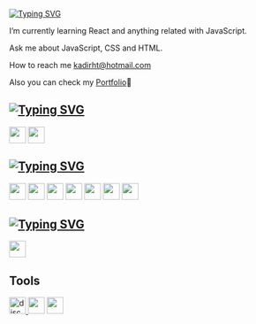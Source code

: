 [![Typing SVG](https://readme-typing-svg.demolab.com?font=Exo+2&weight=700&size=28&pause=1000&color=F7941D&background=2F3E5A00&random=false&width=450&height=40&lines=+Hey!+I'am+Kadir!+%F0%9F%9A%80;I'am+a+Front-End+Developer%F0%9F%8C%8C;Always+learning+new+things+%F0%9F%8E%93)](https://git.io/typing-svg)
<p> I’m currently learning React and anything related with JavaScript.</p>
<p> Ask me about JavaScript, CSS and HTML.</p>
<p> How to reach me <a href="kadirht@hotmail.com">kadirht@hotmail.com</a></p>
<p> Also you can check my <a href="https://kadirk-portfolio.netlify.app/">Portfolio</a>🌌</p>

<!--## Connect with me-->
## [![Typing SVG](https://readme-typing-svg.demolab.com?font=Mina&weight=700&size=28&pause=5000&color=fcbf49&vCenter=true&random=false&width=435&height=40&lines=Connect+w%C4%B1th+me+%F0%9F%93%A8)](https://git.io/typing-svg)
<p align="left">
<a href="https://www.linkedin.com/in/kadir-karabacak-/" target="blank" rel=”noopener”><img align="center" src="https://upload.wikimedia.org/wikipedia/commons/thumb/c/ca/LinkedIn_logo_initials.png/640px-LinkedIn_logo_initials.png" alt="" height="30" width="30" /></a>
<a href="https://www.instagram.com/kadir_krbck_/" target="blank" rel=”noopener”><img align="center" src="https://upload.wikimedia.org/wikipedia/commons/thumb/e/e7/Instagram_logo_2016.svg/1200px-Instagram_logo_2016.svg.png" alt="" height="30" width="30" /></a>
</p>

## [![Typing SVG](https://readme-typing-svg.demolab.com?font=Mina&weight=700&size=28&pause=5000&color=d62828&vCenter=true&random=false&width=435&height=40&lines=Technologies+i+know+%F0%9F%92%AA)](https://git.io/typing-svg)
<p align="left"> 
<!-- <img src="https://cdn.jsdelivr.net/gh/devicons/devicon/icons/react/react-original.svg" width="30" height="30"/>         -->
<img src="https://cdn.jsdelivr.net/gh/devicons/devicon/icons/javascript/javascript-original.svg" width="30" height="30"/>         
<img src="https://cdn.jsdelivr.net/gh/devicons/devicon/icons/git/git-original.svg" width="30" height="30" />         
<img src="https://cdn.jsdelivr.net/gh/devicons/devicon/icons/bootstrap/bootstrap-original.svg" width="30" height="30"  />          
<img src="https://cdn.jsdelivr.net/gh/devicons/devicon/icons/css3/css3-original.svg" width="30" height="30" /> 
<img src="https://cdn.jsdelivr.net/gh/devicons/devicon/icons/html5/html5-original.svg" width="30" height="30" />         
<img src="https://cdn.jsdelivr.net/gh/devicons/devicon/icons/sass/sass-original.svg" width="30" height="30" />
<img src="https://cdn.jsdelivr.net/gh/devicons/devicon/icons/npm/npm-original-wordmark.svg" width="30" height="30" />
 </p>

## [![Typing SVG](https://readme-typing-svg.demolab.com?font=Mina&weight=700&size=28&pause=5000&color=00b4d8&vCenter=true&random=false&width=435&height=40&lines=Technologies+currently+on+it+%F0%9F%91%B6)](https://git.io/typing-svg)
<p align="left">
<img src="https://cdn.jsdelivr.net/gh/devicons/devicon/icons/react/react-original.svg" width="30" height="30" />
<!-- <img src="https://cdn.jsdelivr.net/gh/devicons/devicon/icons/redux/redux-original.svg" width="30" height="30" /> -->
</p>
 
## Tools
<p align="left">
<a href="https://discord.com/" target="_blank" rel=”noopener”> <img src="https://cdn4.iconfinder.com/data/icons/logos-and-brands/512/91_Discord_logo_logos-512.png" alt="discord" width="30" height="30"/> </a> 
<img src="https://cdn.jsdelivr.net/gh/devicons/devicon/icons/canva/canva-original.svg" width="30" height="30"/>
<img src="https://cdn.jsdelivr.net/gh/devicons/devicon/icons/vscode/vscode-original-wordmark.svg" width="30" height="30"/>
</p>
